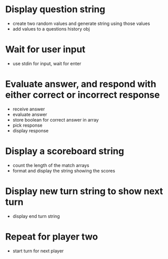 # Display question string

- create two random values and generate string using those values
- add values to a questions history obj

# Wait for user input

- use stdin for input, wait for enter

# Evaluate answer, and respond with either correct or incorrect response

- receive answer
- evaluate answer
- store boolean for correct answer in array
- pick response
- display response

# Display a scoreboard string

- count the length of the match arrays
- format and display the string showing the scores

# Display new turn string to show next turn

- display end turn string

# Repeat for player two

- start turn for next player